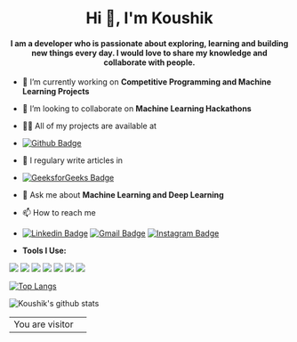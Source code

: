 

<h1 align="center">Hi 👋, I'm Koushik</h1>
<h4 align="center">I am a developer who is passionate about exploring, learning and building new things every day. I would love to share my knowledge and collaborate with people.</h4>

- 🔭 I’m currently working on **Competitive Programming and Machine Learning Projects**

- 👯 I’m looking to collaborate on **Machine Learning Hackathons**

- 👨‍💻 All of my projects are available at 
- [![Github Badge](http://img.shields.io/badge/-Github-black?style=flat-square&logo=github&link=https://github.com/koushik2001/)](https://github.com/koushik2001/) 


- 📝 I regulary write articles in 
- [![GeeksforGeeks Badge](https://img.shields.io/badge/-GeeksforGeeks-0F9D58?style=flat-square&logo=GeeksforGeeks&logoColor=white&link=https://auth.geeksforgeeks.org/user/koushik222/articles)](https://auth.geeksforgeeks.org/user/koushik222/articles)


- 💬 Ask me about **Machine Learning and Deep Learning**

- 📫 How to reach me 

- [![Linkedin Badge](https://img.shields.io/badge/-LinkedIn-blue?style=for-the-badge&logo=Linkedin&logoColor=white&link=https://www.linkedin.com/in/saikoushik2/)](https://www.linkedin.com/in/saikoushik2)   [![Gmail Badge](https://img.shields.io/badge/-Gmail-d14836?style=for-the-badge&logo=Gmail&logoColor=white&link=mailto:saikoushikkalakota@gmail.com)](mailto:saikoushikkalakota@gmail.com)  [![Instagram Badge](https://img.shields.io/badge/-Instagram-purple?style=for-the-badge&logo=instagram&logoColor=white&link=https://instagram.com/koushi139)](https://instagram.com/koushi139)

- **Tools I Use:**

<img src="https://img.shields.io/badge/c++%20-%2300599C.svg?&style=for-the-badge&logo=c%2B%2B&ogoColor=white"/> <img src="https://img.shields.io/badge/java-%23ED8B00.svg?&style=for-the-badge&logo=java&logoColor=white"/> <img src="https://img.shields.io/badge/python%20-%2314354C.svg?&style=for-the-badge&logo=python&logoColor=white"/> <img src="https://img.shields.io/badge/Keras%20-%23D00000.svg?&style=for-the-badge&logo=Keras&logoColor=white"/> <img src="https://img.shields.io/badge/TensorFlow%20-%23FF6F00.svg?&style=for-the-badge&logo=TensorFlow&logoColor=white" /> <img src="https://img.shields.io/badge/pandas%20-%23150458.svg?&style=for-the-badge&logo=pandas&logoColor=white" /> <img src="https://img.shields.io/badge/Jupyter%20-%23F37626.svg?&style=for-the-badge&logo=Jupyter&logoColor=white" />

[![Top Langs](https://github-readme-stats.vercel.app/api/top-langs/?username=koushik2001&layout=compact&theme=dracula)](https://github.com/koushik2001/github-readme-stats)


![Koushik's github stats](https://github-readme-stats.vercel.app/api?username=koushik2001&show_icons=true&theme=dracula)

<table>
  <tr>
    <td>You are visitor</td>
    <td><img src="https://profile-counter.glitch.me/koushik2001/count.svg" alt="" /></td>
  </tr>
</table>
